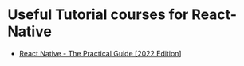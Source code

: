 # Useful Tutorial courses for React-Native

- [React Native - The Practical Guide [2022 Edition]](https://www.udemy.com/course/react-native-the-practical-guide)
